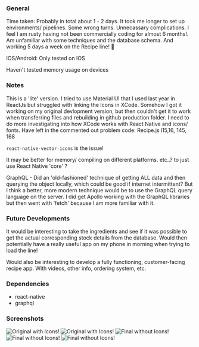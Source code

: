 ### General

Time taken: Probably in total about 1 - 2 days. It took me longer to set up environments/ pipelines. Some wrong turns. Unnecassary complications. I feel I am rusty having not been commercially coding for almost 6 months!. Am unfamiliar with some techniques and the database schema. And working 5 days a week on the Recipe line! :metal:    

IOS/Android: Only tested on IOS

Haven't tested memory usage on devices

### Notes

This is a 'lite' version. I tried to use Material UI that I used last year in ReactJs but struggled with linking the Icons in XCode. Somehow I got it working on my original devlopment version, but then couldn't get it to work when transferring files and rebuilding in github production folder. I need to do more investigating into how XCode works with React Native and icons/ fonts. 
Have left in the commented out problem code: Recipe.js l15,16, 145, 168

```react-native-vector-icons``` is the issue!

It may be better for memory/ compiling on different platforms. etc..? to just use React Native 'core' ?

GraphQL - Did an 'old-fashioned' technique of getting ALL data and then querying the object locally, which could be good if internet intermittent? But I think a better, more modern technique would be to use the GraphQL query language on the server. I did get Apollo working with the GraphQL libraries but then went with 'fetch' because I am more familiar with it.

### Future Developments
It would be interesting to take the ingredients and see if it was possible to get the actual corresponding stock details from the database. Would then potentially have a really useful app on my phone in morning when trying to load the line!

Would also be interesting to develop a fully functioning, customer-facing recipe app. With videos, other info, ordering system, etc.

### Dependencies
- react-native
- graphql

### Screenshots

![Original with Icons!](img/original-with-icons-1s.png "Original with Icons")
![Original with Icons!](img/original-with-icons-2s.png "Original with Icons")
![Final without Icons!](img/original-without-icons-4s.png "Final without Icons")
![Final without Icons!](img/original-without-icons-5s.png "Final without Icons")
![Final without Icons!](img/original-without-icons-6s.png "Final without Icons")